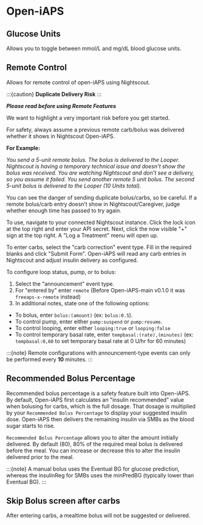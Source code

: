 # Open-iAPS
  
## Glucose Units
Allows you to toggle between mmol/L and mg/dL blood glucose units.

## Remote Control
Allows for remote control of open-iAPS using Nightscout.

:::{caution}
**Duplicate Delivery Risk**
:::

***Please read before using Remote Features***

We want to highlight a very important risk before you get started.

For safety, always assume a previous remote carb/bolus was delivered whether it shows in Nightscout Open-iAPS.

**For Example:**

_You send a 5-unit remote bolus.
The bolus is delivered to the Looper.
Nightscout is having a temporary technical issue and doesn't show the bolus was received.
You are watching Nightscout and don’t see a delivery, so you assume it failed.
You send another remote 5 unit bolus.
The second 5-unit bolus is delivered to the Looper (10 Units total)._

You can see the danger of sending duplicate bolus/carbs, so be careful. If a remote bolus/carb entry doesn’t show in Nightscout/Caregiver, judge whether enough time has passed to try again.

To use, navigate to your connected Nightscout instance. Click the lock icon at the top right and enter your API secret. Next, click the now visible "+" sign at the top right. A "Log a Treatment" menu will open up. 

To enter carbs, select the "carb correction" event type. Fill in the required blanks and click "Submit Form". Open-iAPS will read any carb entries in Nightscout and adjust insulin delivery as configured.

To configure loop status, pump, or to bolus:

1. Select the "announcement" event type.
2. For "entered by" enter `remote` (Before Open-iAPS-main v0.1.0 it was `freeaps-x-remote` instead)
3. In additional notes, state one of the following options:

* To bolus, enter `bolus:(amount)` (ex: `bolus:0.5`).
* To control pump, enter either `pump:suspend` or `pump:resume`. 
* To control looping, enter either `looping:true` or `looping:false`
* To control temporary basal rate, enter `tempbasal:(rate),(minutes)` (ex: `tempbasal:0,60` to set temporary basal rate at 0 U/hr for 60 minutes)

:::{note}
Remote configurations with announcement-type events can only be performed every **10** minutes.
:::

## Recommended Bolus Percentage
Recommended bolus percentage is a safety feature built into Open-iAPS. By default, Open-iAPS first calculates an "insulin recommended" value when bolusing for carbs, which is the full dosage.  That dosage is multiplied by your `Recommended Bolus Percentage` to display your suggested insulin dose. Open-iAPS then delivers the remaining insulin via SMBs as the blood sugar starts to rise.

`Recommended Bolus Percentage` allows you to alter the amount initially delivered. By default (80), 80% of the required meal bolus is delivered before the meal. You can increase or decrease this to alter the insulin delivered prior to the meal.

:::{note}
A manual bolus uses the Eventual BG for glucose prediction, whereas the insulinReg for SMBs uses the minPredBG (typically lower than Eventual BG).
:::

## Skip Bolus screen after carbs
After entering carbs, a mealtime bolus will not be suggested or delivered.
